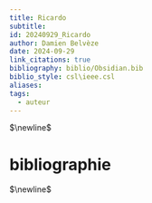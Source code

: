 ```yaml
---
title: Ricardo
subtitle: 
id: 20240929_Ricardo
author: Damien Belvèze
date: 2024-09-29
link_citations: true
bibliography: biblio/Obsidian.bib
biblio_style: csl\ieee.csl
aliases: 
tags:
  - auteur
---
```




$\newline$
# bibliographie
$\newline$






